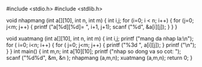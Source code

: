 #include <stdio.h>
#include <stdlib.h>

void nhapmang (int a[][10], int n, int m)
{
    int i,j;
    for (i=0; i < n; i++)
    {
        for (j=0; j<m; j++)
            {
                printf ("a[%d][%d]= ", i+1, j+1);
                scanf ("%d", &a[i][j]);
            }
    }
}

void xuatmang (int a[][10], int n, int m)
{
    int i,j;
    printf ("mang da nhap la:\n");
    for ( i=0; i<n; i++)
    {
        for ( j=0; j<m; j++)
            {
                printf ("%3d ", a[i][j]);
            }
        printf ("\n");
    }
}
int main()
{
    int m,n;
    int a[10][10];
    printf ("nhap so dong va so cot: ");
    scanf ("%d%d", &m, &n );
    nhapmang (a,m,n);
    xuatmang (a,m,n);
    return 0;
}

